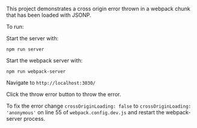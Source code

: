 This project demonstrates a cross origin error thrown in a webpack chunk that has been loaded with JSONP.

To run:

Start the server with:

`npm run server`

Start the webpack server with:

`npm run webpack-server`

Navigate to `http://localhost:3030/`

Click the throw error button to throw the error.

To fix the error change `crossOriginLoading: false` to `crossOriginLoading: 'anonymous'` on line 55 of `webpack.config.dev.js` and restart the webpack-server process.
